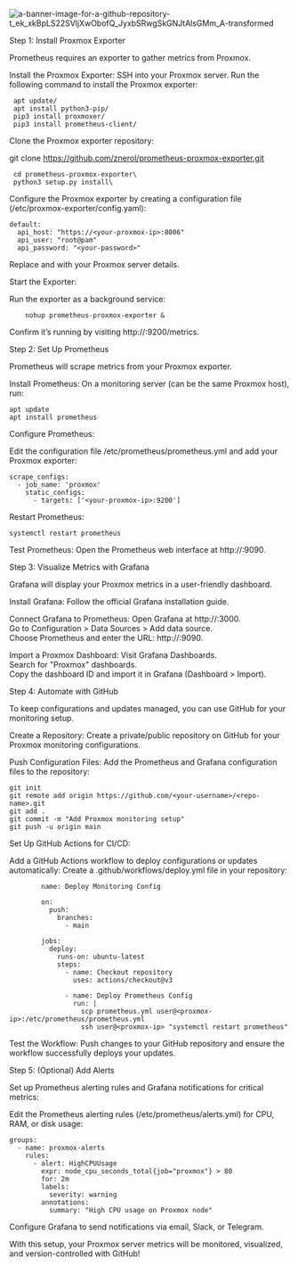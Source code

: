 
![a-banner-image-for-a-github-repository-t_ek_xkBpLS22SVljXwObofQ_JyxbSRwgSkGNJtAlsGMm_A-transformed](https://github.com/user-attachments/assets/030abd32-eda2-402c-81de-50e1b48d65ad)






Step 1: Install Proxmox Exporter

Prometheus requires an exporter to gather metrics from Proxmox.

Install the Proxmox Exporter:
      SSH into your Proxmox server.
      Run the following command to install the Proxmox exporter:

     apt update/
     apt install python3-pip/
     pip3 install proxmoxer/
     pip3 install prometheus-client/

Clone the Proxmox exporter repository:

git clone https://github.com/znerol/prometheus-proxmox-exporter.git

     cd prometheus-proxmox-exporter\
     python3 setup.py install\

Configure the Proxmox exporter by creating a configuration file (/etc/proxmox-exporter/config.yaml):

    default:
      api_host: "https://<your-proxmox-ip>:8006"
      api_user: "root@pam"
      api_password: "<your-password>"

Replace <your-proxmox-ip> and <your-password> with your Proxmox server details.

Start the Exporter:

Run the exporter as a background service:

        nohup prometheus-proxmox-exporter &

Confirm it’s running by visiting http://<your-proxmox-ip>:9200/metrics.

Step 2: Set Up Prometheus

Prometheus will scrape metrics from your Proxmox exporter.

Install Prometheus:
        On a monitoring server (can be the same Proxmox host), run:

    apt update
    apt install prometheus

Configure Prometheus:

Edit the configuration file /etc/prometheus/prometheus.yml and add your Proxmox exporter:

    scrape_configs:
      - job_name: 'proxmox'
        static_configs:
          - targets: ['<your-proxmox-ip>:9200']

Restart Prometheus:

    systemctl restart prometheus

Test Prometheus:
        Open the Prometheus web interface at http://<prometheus-server-ip>:9090.

Step 3: Visualize Metrics with Grafana

Grafana will display your Proxmox metrics in a user-friendly dashboard.

Install Grafana:
        Follow the official Grafana installation guide.

Connect Grafana to Prometheus:
        Open Grafana at http://<grafana-ip>:3000.\
        Go to Configuration > Data Sources > Add data source.\
        Choose Prometheus and enter the URL: http://<prometheus-server-ip>:9090.

Import a Proxmox Dashboard:
        Visit Grafana Dashboards.\
        Search for "Proxmox" dashboards.\
        Copy the dashboard ID and import it in Grafana (Dashboard > Import).

Step 4: Automate with GitHub

To keep configurations and updates managed, you can use GitHub for your monitoring setup.

Create a Repository:
        Create a private/public repository on GitHub for your Proxmox monitoring configurations.

Push Configuration Files:
        Add the Prometheus and Grafana configuration files to the repository:

    git init
    git remote add origin https://github.com/<your-username>/<repo-name>.git
    git add .
    git commit -m "Add Proxmox monitoring setup"
    git push -u origin main

Set Up GitHub Actions for CI/CD:

Add a GitHub Actions workflow to deploy configurations or updates automatically:
        Create a .github/workflows/deploy.yml file in your repository:

            name: Deploy Monitoring Config

            on:
              push:
                branches:
                  - main

            jobs:
              deploy:
                runs-on: ubuntu-latest
                steps:
                  - name: Checkout repository
                    uses: actions/checkout@v3

                  - name: Deploy Prometheus Config
                    run: |
                      scp prometheus.yml user@<proxmox-ip>:/etc/prometheus/prometheus.yml
                      ssh user@<proxmox-ip> "systemctl restart prometheus"

 Test the Workflow:
        Push changes to your GitHub repository and ensure the workflow successfully deploys your updates.

Step 5: (Optional) Add Alerts

Set up Prometheus alerting rules and Grafana notifications for critical metrics:

Edit the Prometheus alerting rules (/etc/prometheus/alerts.yml) for CPU, RAM, or disk usage:

    groups:
      - name: proxmox-alerts
        rules:
          - alert: HighCPUUsage
            expr: node_cpu_seconds_total{job="proxmox"} > 80
            for: 2m
            labels:
              severity: warning
            annotations:
              summary: "High CPU usage on Proxmox node"

Configure Grafana to send notifications via email, Slack, or Telegram.

With this setup, your Proxmox server metrics will be monitored, visualized, and version-controlled with GitHub!
